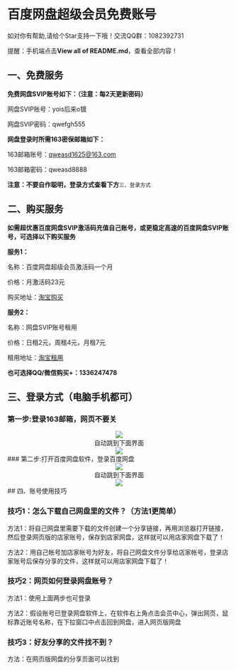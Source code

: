 # 百度网盘超级会员免费账号

如对你有帮助,请给个Star支持一下哦！交流QQ群：1082392731

提醒：手机端点击**View all of README.md**，查看全部内容！

## 一、免费服务

**免费网盘SVIP账号如下：（注意：每2天更新密码）** 

网盘SVIP账号：yois后来o镀

网盘SVIP密码：qwefgh555

**网盘登录时所需163密保邮箱如下：**

163邮箱账号：qweasd1625@163.com

163邮箱密码：qweasd8888

**注意：不要自作聪明，登录方式查看下方**`三、登录方式`

## **二、购买服务**

**如需超优惠百度网盘SVIP激活码充值自己账号，或更稳定高速的百度网盘SVIP账号，可选择以下购买服务**

**服务1：**

名称：百度网盘超级会员激活码一个月

价格：月激活码23元

购买地址：[淘宝购买](https://item.taobao.com/item.htm?ft=t&id=614142250531)

**服务2：**

名称：网盘SVIP账号租用

价格：日租2元，周租4元，月租7元

租用地址：[淘宝租用](https://item.taobao.com/item.htm?ft=t&id=614480007543)

**也可选择QQ/微信购买+：1336247478**

## 三、登录方式（电脑手机都可）

### 第一步:登录163邮箱，网页不要关

<div align=center><img src ="https://github.com/zsc1220/BaiduYunVIP/blob/master/pic/01.png"/></div>
<center>自动跳到下面界面</center>
<div align=center><img src ="https://github.com/zsc1220/BaiduYunVIP/blob/master/pic/02.png"/></div>
### 第二步:打开百度网盘软件，登录百度网盘

<div align=center><img src ="https://github.com/zsc1220/BaiduYunVIP/blob/master/pic/03.png"/></div>
<center>自动跳到下面界面</center>
<div align=center><img src ="https://github.com/zsc1220/BaiduYunVIP/blob/master/pic/04.png"/></div>
## 四、账号使用技巧

### 技巧1：怎么下载自己网盘里的文件？（方法1更简单）

方法1：将自己网盘里需要下载的文件创建一个分享链接，再用浏览器打开链接，然后登录网页版的店家账号，保存到店家网盘，这样就可以用店家网盘下载了！ 

方法2：用自己帐号加店家帐号为好友，将自己网盘文件分享给店家帐号，登录店家账号后保存分享的文件，这样就可以用店家网盘下载了！

### 技巧2：网页如何登录网盘账号？

方法1：使用上面两步也可登录

方法2：假设账号已登录网盘软件上，在软件右上角点击会员中心，弹出网页，鼠标靠近账号名称，在下拉窗口中点击回到网盘，进入网页版网盘

### 技巧3：好友分享的文件找不到？

方法：在网页版网盘的分享页面可以找到